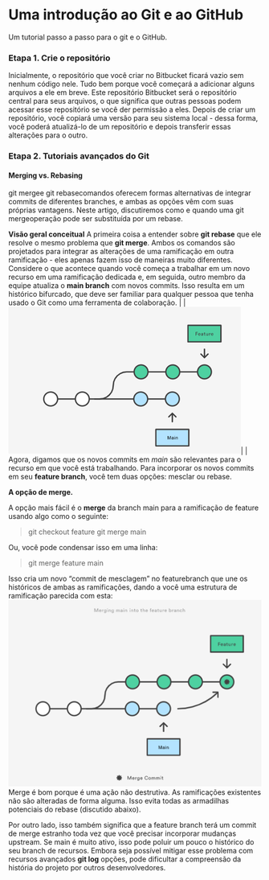 # Uma introdução ao Git e ao GitHub

Um tutorial passo a passo para o git e o GitHub.

<h3>Etapa 1. Crie o repositório</h3>

Inicialmente, o repositório que você criar no Bitbucket ficará vazio sem nenhum código nele. Tudo bem porque você começará a adicionar alguns arquivos a ele em breve. Este repositório Bitbucket será o repositório central para seus arquivos, o que significa que outras pessoas podem acessar esse repositório se você der permissão a eles. Depois de criar um repositório, você copiará uma versão para seu sistema local - dessa forma, você poderá atualizá-lo de um repositório e depois transferir essas alterações para o outro.

<h3>Etapa 2. Tutoriais avançados do Git</h3>

<h4>Merging vs. Rebasing</h4>
git mergee git rebasecomandos oferecem formas alternativas de integrar commits de diferentes branches, e ambas as opções vêm com suas próprias vantagens. Neste artigo, discutiremos como e quando uma git mergeoperação pode ser substituída por um rebase.

**Visão geral conceitual**
A primeira coisa a entender sobre **git rebase** que ele resolve o mesmo problema que **git merge**. Ambos os comandos são projetados para integrar as alterações de uma ramificação em outra ramificação - eles apenas fazem isso de maneiras muito diferentes.
Considere o que acontece quando você começa a trabalhar em um novo recurso em uma ramificação dedicada e, em seguida, outro membro da equipe atualiza o **main branch** com novos commits. Isso resulta em um histórico bifurcado, que deve ser familiar para qualquer pessoa que tenha usado o Git como uma ferramenta de colaboração.
| |![Linhas temporais](img/1.png)| |
Agora, digamos que os novos commits em *main* são relevantes para o recurso em que você está trabalhando. Para incorporar os novos commits em seu **feature branch**, você tem duas opções: mesclar ou rebase.

**A opção de merge.**

A opção mais fácil é o **merge** da branch main para a ramificação de feature usando algo como o seguinte:
>git checkout feature
>git merge main

Ou, você pode condensar isso em uma linha:
>git merge feature main

Isso cria um novo “commit de mesclagem” no featurebranch que une os históricos de ambas as ramificações, dando a você uma estrutura de ramificação parecida com esta:
![Linhas temporais](img/2.png)
Merge é bom porque é uma ação não destrutiva. As ramificações existentes não são alteradas de forma alguma. Isso evita todas as armadilhas potenciais do rebase (discutido abaixo).

Por outro lado, isso também significa que a feature branch terá um commit de merge estranho toda vez que você precisar incorporar mudanças upstream. Se main é muito ativo, isso pode poluir um pouco o histórico do seu branch de recursos. Embora seja possível mitigar esse problema com recursos avançados **git log** opções, pode dificultar a compreensão da história do projeto por outros desenvolvedores.
